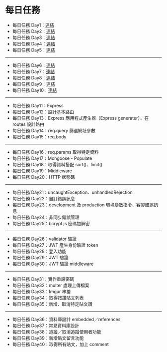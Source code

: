 # 每日任務

* 每日任務 Day1：[連結](day1)
* 每日任務 Day2：[連結](day2)
* 每日任務 Day3：[連結](day3)
* 每日任務 Day4：[連結](day4)
* 每日任務 Day5：[連結](day5)
---
* 每日任務 Day6：[連結](day6)
* 每日任務 Day7：[連結](day7)
* 每日任務 Day8：[連結](day8)
* 每日任務 Day9：[連結](day9)
* 每日任務 Day10：[連結](day10)
---
* 每日任務 Day11：Express
* 每日任務 Day12：設計基本路由
* 每日任務 Day13：Express 應用程式產生器（Express generater）、在 routes 設計路由
* 每日任務 Day14：req.query 篩選網址參數
* 每日任務 Day15：req.body
---
* 每日任務 Day16：req.params 取得特定資料
* 每日任務 Day17：Mongoose - Populate
* 每日任務 Day18：取得資料搭配 sort()、limit()
* 每日任務 Day19：Middleware
* 每日任務 Day20：HTTP 狀態碼
---
* 每日任務 Day21：uncaughtException、unhandledRejection
* 每日任務 Day22：自訂錯誤訊息
* 每日任務 Day23：development 及 production 環境變數指令、客製錯誤訊息
* 每日任務 Day24：非同步錯誤管理
* 每日任務 Day25：bcrypt.js 密碼加解密
---
* 每日任務 Day26：validator 驗證
* 每日任務 Day27：JWT 產生身份驗證 token
* 每日任務 Day28：登入功能
* 每日任務 Day29：JWT 驗證
* 每日任務 Day30：JWT 驗證 middleware
---
* 每日任務 Day31：實作重設密碼
* 每日任務 Day32：multer 處理上傳檔案
* 每日任務 Day33：Imgur 串接
* 每日任務 Day34：取得按讚貼文列表
* 每日任務 Day35：新增、取消特定貼文讚
---
* 每日任務 Day36：資料庫設計 embedded／references
* 每日任務 Day37：常見資料庫設計
* 每日任務 Day38：追蹤／取消追蹤使用者功能
* 每日任務 Day39：新增貼文留言功能
* 每日任務 Day40：取得所有貼文，加上 comment